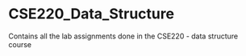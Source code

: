 # CSE220_Data_Structure
Contains all the lab assignments done in the CSE220 - data structure course
